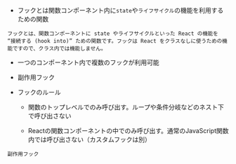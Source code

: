 

- フックとは関数コンポーネント内に`state`や`ライフサイクル`の機能を利用するための関数

`フックとは、関数コンポーネントに state やライフサイクルといった React の機能を “接続する (hook into)” ための関数です。フックは React をクラスなしに使うための機能ですので、クラス内では機能しません。`


- 一つのコンポーネント内で複数のフックが利用可能


- 副作用フック


- フックのルール

	- 関数のトップレベルでのみ呼び出す。ループや条件分岐などのネスト下で呼び出さない

	- Reactの関数コンポーネントの中でのみ呼び出す。通常のJavaScript関数内では呼び出さない（カスタムフックは別）







~~~
副作用フック

